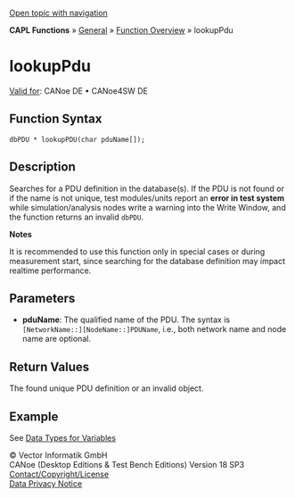 [Open topic with navigation](../../../../../CANoeDEFamily.htm#Topics/CAPLFunctions/Other/Functions/CAPLfunctionlookupPdu.md)

**CAPL Functions** » [General](../CAPLGeneralStartPage.md) » [Function Overview](../CAPLfunctionsGeneralOverview.md) » lookupPdu

# lookupPdu

[Valid for](../../../Shared/FeatureAvailability.md): CANoe DE • CANoe4SW DE

## Function Syntax

```plaintext
dbPDU * lookupPDU(char pduName[]);
```

## Description

Searches for a PDU definition in the database(s). If the PDU is not found or if the name is not unique, test modules/units report an **error in test system** while simulation/analysis nodes write a warning into the Write Window, and the function returns an invalid `dbPDU`.

**Notes**

It is recommended to use this function only in special cases or during measurement start, since searching for the database definition may impact realtime performance.

## Parameters

- **pduName**: The qualified name of the PDU. The syntax is `[NetworkName::][NodeName::]PDUName`, i.e., both network name and node name are optional.

## Return Values

The found unique PDU definition or an invalid object.

## Example

See [Data Types for Variables](../../../Shared/CAPL/General/DataTypesForVariables.md#Database)

© Vector Informatik GmbH  
CANoe (Desktop Editions & Test Bench Editions) Version 18 SP3  
[Contact/Copyright/License](../../../Shared/ContactCopyrightLicense.md)  
[Data Privacy Notice](https://www.vector.com/int/en/company/get-info/privacy-policy/)